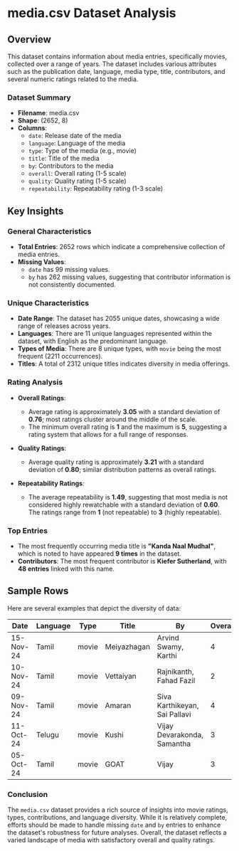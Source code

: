 # media.csv Dataset Analysis

## Overview
This dataset contains information about media entries, specifically movies, collected over a range of years. The dataset includes various attributes such as the publication date, language, media type, title, contributors, and several numeric ratings related to the media.

### Dataset Summary
- **Filename**: media.csv
- **Shape**: (2652, 8)
- **Columns**: 
  - `date`: Release date of the media
  - `language`: Language of the media
  - `type`: Type of the media (e.g., movie)
  - `title`: Title of the media
  - `by`: Contributors to the media
  - `overall`: Overall rating (1-5 scale)
  - `quality`: Quality rating (1-5 scale)
  - `repeatability`: Repeatability rating (1-3 scale)

## Key Insights

### General Characteristics
- **Total Entries**: 2652 rows which indicate a comprehensive collection of media entries.
- **Missing Values**:
  - `date` has 99 missing values.
  - `by` has 262 missing values, suggesting that contributor information is not consistently documented.
  
### Unique Characteristics
- **Date Range**: The dataset has 2055 unique dates, showcasing a wide range of releases across years.
- **Languages**: There are 11 unique languages represented within the dataset, with English as the predominant language.
- **Types of Media**: There are 8 unique types, with `movie` being the most frequent (2211 occurrences).
- **Titles**: A total of 2312 unique titles indicates diversity in media offerings.

### Rating Analysis
- **Overall Ratings**:
  - Average rating is approximately **3.05** with a standard deviation of **0.76**; most ratings cluster around the middle of the scale.
  - The minimum overall rating is **1** and the maximum is **5**, suggesting a rating system that allows for a full range of responses.
  
- **Quality Ratings**:
  - Average quality rating is approximately **3.21** with a standard deviation of **0.80**; similar distribution patterns as overall ratings.
  
- **Repeatability Ratings**:
  - The average repeatability is **1.49**, suggesting that most media is not considered highly rewatchable with a standard deviation of **0.60**. The ratings range from **1** (not repeatable) to **3** (highly repeatable).

### Top Entries
- The most frequently occurring media title is **"Kanda Naal Mudhal"**, which is noted to have appeared **9 times** in the dataset.
- **Contributors**: The most frequent contributor is **Kiefer Sutherland**, with **48 entries** linked with this name.

## Sample Rows
Here are several examples that depict the diversity of data:

| Date       | Language | Type  | Title             | By                                    | Overall | Quality | Repeatability |
|------------|----------|-------|-------------------|---------------------------------------|---------|---------|---------------|
| 15-Nov-24  | Tamil    | movie | Meiyazhagan       | Arvind Swamy, Karthi                 | 4       | 5       | 1             |
| 10-Nov-24  | Tamil    | movie | Vettaiyan        | Rajnikanth, Fahad Fazil              | 2       | 2       | 1             |
| 09-Nov-24  | Tamil    | movie | Amaran            | Siva Karthikeyan, Sai Pallavi        | 4       | 4       | 1             |
| 11-Oct-24  | Telugu   | movie | Kushi             | Vijay Devarakonda, Samantha          | 3       | 3       | 1             |
| 05-Oct-24  | Tamil    | movie | GOAT              | Vijay                                 | 3       | 3       | 1             |

### Conclusion
The `media.csv` dataset provides a rich source of insights into movie ratings, types, contributions, and language diversity. While it is relatively complete, efforts should be made to handle missing `date` and `by` entries to enhance the dataset's robustness for future analyses. Overall, the dataset reflects a varied landscape of media with satisfactory overall and quality ratings.
